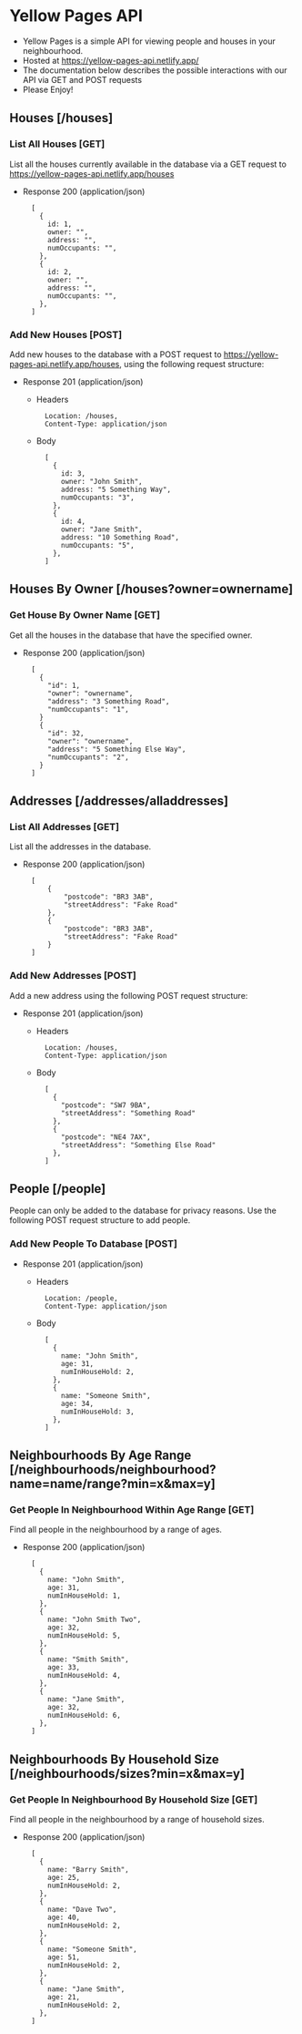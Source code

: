 # Yellow Pages API

- Yellow Pages is a simple API for viewing people and houses in your neighbourhood.
- Hosted at https://yellow-pages-api.netlify.app/
- The documentation below describes the possible interactions with our API via GET and POST requests 
- Please Enjoy!

## Houses [/houses]

### List All Houses [GET]

List all the houses currently available in the database via a GET request to https://yellow-pages-api.netlify.app/houses


+ Response 200 (application/json)
    
        [
          {
            id: 1,
            owner: "",
            address: "",
            numOccupants: "",
          },
          {
            id: 2,
            owner: "",
            address: "",
            numOccupants: "",
          },
        ]
        
        

### Add New Houses [POST]

Add new houses to the database with a POST request to https://yellow-pages-api.netlify.app/houses, using the following request structure:



+ Response 201 (application/json)

    + Headers

            Location: /houses,
            Content-Type: application/json

    + Body

            [
              {
                id: 3,
                owner: "John Smith",
                address: "5 Something Way",
                numOccupants: "3",
              },
              {
                id: 4,
                owner: "Jane Smith",
                address: "10 Something Road",
                numOccupants: "5",
              },
            ]

## Houses By Owner [/houses?owner=ownername]

### Get House By Owner Name [GET]

Get all the houses in the database that have the specified owner.

+ Response 200 (application/json)

        [
          {
            "id": 1,
            "owner": "ownername",
            "address": "3 Something Road",
            "numOccupants": "1",
          }
          {
            "id": 32,
            "owner": "ownername",
            "address": "5 Something Else Way",
            "numOccupants": "2",
          }
        ]
        

<!--/servername/house?owner=ownername-->

## Addresses [/addresses/alladdresses]


### List All Addresses [GET]

List all the addresses in the database.

+ Response 200 (application/json)

        [
            {
                "postcode": "BR3 3AB",
                "streetAddress": "Fake Road"
            },
            {
                "postcode": "BR3 3AB",
                "streetAddress": "Fake Road"
            }
        ]

### Add New Addresses [POST]

Add a new address using the following POST request structure:

+ Response 201 (application/json)

    + Headers

            Location: /houses,
            Content-Type: application/json

    + Body

            [
              {
                "postcode": "SW7 9BA",
                "streetAddress": "Something Road"
              },
              {
                "postcode": "NE4 7AX",
                "streetAddress": "Something Else Road"
              },
            ]


<!--/servername/alladdresses-->

## People [/people]

People can only be added to the database for privacy reasons. 
Use the following POST request structure to add people.

### Add New People To Database [POST]

+ Response 201 (application/json)

    + Headers

            Location: /people,
            Content-Type: application/json

    + Body

            [
              {
                name: "John Smith",
                age: 31,
                numInHouseHold: 2,
              },
              {
                name: "Someone Smith",
                age: 34,
                numInHouseHold: 3,
              },
            ]

## Neighbourhoods By Age Range [/neighbourhoods/neighbourhood?name=name/range?min=x&max=y]


### Get People In Neighbourhood Within Age Range [GET]

Find all people in the neighbourhood by a range of ages.

+ Response 200 (application/json)

        [
          {
            name: "John Smith",
            age: 31,
            numInHouseHold: 1,
          },
          {
            name: "John Smith Two",
            age: 32,
            numInHouseHold: 5,
          },
          {
            name: "Smith Smith",
            age: 33,
            numInHouseHold: 4,
          },
          {
            name: "Jane Smith",
            age: 32,
            numInHouseHold: 6,
          },
        ]

<!--/servername/range?min=x&max=y-->

## Neighbourhoods By Household Size [/neighbourhoods/sizes?min=x&max=y]

### Get People In Neighbourhood By Household Size [GET]

Find all people in the neighbourhood by a range of household sizes.

+ Response 200 (application/json)

        [
          {
            name: "Barry Smith",
            age: 25,
            numInHouseHold: 2,
          },
          {
            name: "Dave Two",
            age: 40,
            numInHouseHold: 2,
          },
          {
            name: "Someone Smith",
            age: 51,
            numInHouseHold: 2,
          },
          {
            name: "Jane Smith",
            age: 21,
            numInHouseHold: 2,
          },
        ]

<!--/servername/sizes?min=x&max=y-->

